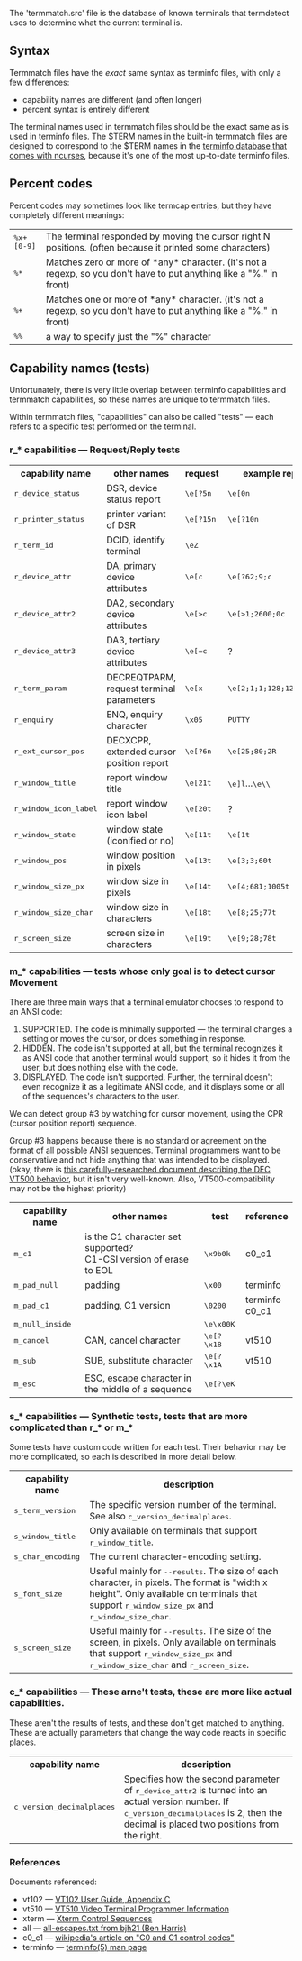 The 'termmatch.src' file is the database of known terminals that termdetect uses to determine what the current terminal is.

## Syntax

Termmatch files have the *exact* same syntax as terminfo files, with only a few differences:

* capability names are different  (and often longer)
* percent syntax is entirely different

The terminal names used in termmatch files should be the exact same as is used in terminfo files.  The $TERM names in the built-in termmatch files are designed to correspond to the $TERM names in the [terminfo database that comes with ncurses](http://invisible-island.net/ncurses/ncurses.faq.html#which_terminfo), because it's one of the most up-to-date terminfo files.

## Percent codes

Percent codes may sometimes look like termcap entries, but they have completely different meanings:

<table>

<tr><td><tt>%x+[0-9]
    <td>The terminal responded by moving the cursor right N positions. (often because it printed some characters)

<tr><td><tt>%*
    <td>Matches zero or more of *any* character.   (it's not a regexp, so you don't have to put anything like a "%." in front)

<tr><td><tt>%+
    <td>Matches one or more of *any* character.  (it's not a regexp, so you don't have to put anything like a "%." in front)

<tr><td><tt>%%
    <td>a way to specify just the "%" character

</table>

## Capability names (tests)

Unfortunately, there is very little overlap between terminfo capabilities and termmatch capabilities, so these names are unique to termmatch files.

Within termmatch files, "capabilities" can also be called "tests" — each refers to a specific test performed on the terminal.

### r_* capabilities — Request/Reply tests

<table>

<tr><th>capability name
    <th>other names
    <th>request
    <th>example reply
    <th>reference

<tr><td><tt>r_device_status
    <td>DSR, device status report
    <td><tt>\e[?5n
    <td><tt>\e[0n
    <td>

<tr><td><tt>r_printer_status
    <td>printer variant of DSR
    <td><tt>\e[?15n
    <td><tt>\e[?10n
    <td>

<tr><td><tt>r_term_id
    <td>DCID, identify terminal
    <td><tt>\eZ
    <td>
    <td>vt510

<tr><td><tt>r_device_attr
    <td>DA, primary device attributes
    <td><tt>\e[c
    <td><tt>\e[?62;9;c
    <td>xterm

<tr><td><tt>r_device_attr2
    <td>DA2, secondary device attributes
    <td><tt>\e[>c
    <td><tt>\e[>1;2600;0c
    <td>xterm

<tr><td><tt>r_device_attr3
    <td>DA3, tertiary device attributes
    <td><tt>\e[=c
    <td>?
    <td>vt510

<tr><td><tt>r_term_param
    <td>DECREQTPARM, request terminal parameters
    <td><tt>\e[x
    <td><tt>\e[2;1;1;128;128;1;0x
    <td>

<tr><td><tt>r_enquiry
    <td>ENQ, enquiry character
    <td><tt>\x05
    <td><tt>PUTTY
    <td>c0_c1

<tr><td><tt>r_ext_cursor_pos
    <td>DECXCPR, extended cursor position report
    <td><tt>\e[?6n
    <td><tt>\e[25;80;2R
    <td>vt510

<tr><td><tt>r_window_title
    <td>report window title
    <td><tt>\e[21t
    <td><tt>\e]l</tt>...<tt>\e\\
    <td>xterm

<tr><td><tt>r_window_icon_label
    <td>report window icon label
    <td><tt>\e[20t
    <td>?
    <td>xterm

<tr><td><tt>r_window_state
    <td>window state (iconified or no)
    <td><tt>\e[11t
    <td><tt>\e[1t
    <td>xterm

<tr><td><tt>r_window_pos
    <td>window position in pixels
    <td><tt>\e[13t
    <td><tt>\e[3;3;60t
    <td>xterm

<tr><td><tt>r_window_size_px
    <td>window size in pixels
    <td><tt>\e[14t
    <td><tt>\e[4;681;1005t
    <td>xterm

<tr><td><tt>r_window_size_char
    <td>window size in characters
    <td><tt>\e[18t
    <td><tt>\e[8;25;77t
    <td>xterm

<tr><td><tt>r_screen_size
    <td>screen size in characters
    <td><tt>\e[19t
    <td><tt>\e[9;28;78t
    <td>xterm

</table>

### m_* capabilities — tests whose only goal is to detect cursor Movement

There are three main ways that a terminal emulator chooses to respond to an ANSI code:

1. SUPPORTED.  The code is minimally supported — the terminal changes a setting or moves the cursor, or does something in response.
2. HIDDEN.  The code isn't supported at all, but the terminal recognizes it as ANSI code that another terminal would support, so it hides it from the user, but does nothing else with the code.
3. DISPLAYED.  The code isn't supported.  Further, the terminal doesn't even recognize it as a legitimate ANSI code, and it displays some or all of the sequences's characters to the user.

We can detect group #3 by watching for cursor movement, using the CPR (cursor position report) sequence.

Group #3 happens because there is no standard or agreement on the format of all possible ANSI sequences.  Terminal programmers want to be conservative and not hide anything that was intended to be displayed.  (okay, there is [this carefully-researched document describing the DEC VT500 behavior](http://www.vt100.net/emu/dec_ansi_parser), but it isn't very well-known.  Also, VT500-compatibility may not be the highest priority)

<table>

<tr><th>capability name
    <th>other names
    <th>test
    <th>reference

<tr><td><tt>m_c1
    <td>is the C1 character set supported?<br>C1-CSI version of erase to EOL
    <td><tt>\x9b0k
    <td>c0_c1

<tr><td><tt>m_pad_null
    <td>padding
    <td><tt>\x00
    <td>terminfo

<tr><td><tt>m_pad_c1
    <td>padding, C1 version
    <td><tt>\0200
    <td>terminfo<br>c0_c1

<tr><td><tt>m_null_inside
    <td>
    <td><tt>\e\x00K
    <td>

<tr><td><tt>m_cancel
    <td>CAN, cancel character
    <td><tt>\e[?\x18
    <td>vt510

<tr><td><tt>m_sub
    <td>SUB, substitute character
    <td><tt>\e[?\x1A
    <td>vt510

<tr><td><tt>m_esc
    <td>ESC, escape character in the middle of a sequence
    <td><tt>\e[?\eK
    <td>

</table>

### s\_\* capabilities — Synthetic tests, tests that are more complicated than r\_\* or m\_\*

Some tests have custom code written for each test.  Their behavior may be more complicated, so each is described in more detail below.

<table>
<tr><th>capability name
    <th>description

<tr><td><tt>s_term_version
    <td>The specific version number of the terminal.  See also <tt>c_version_decimalplaces</tt>.

<tr><td><tt>s_window_title
    <td>Only available on terminals that support <tt>r_window_title</tt>.

<tr><td><tt>s_char_encoding
    <td>The current character-encoding setting.

<tr><td><tt>s_font_size
    <td>Useful mainly for <tt>--results</tt>.  The size of each character, in pixels.  The format is "width x height".  Only available on terminals that support <tt>r_window_size_px</tt> and <tt>r_window_size_char</tt>.

<tr><td><tt>s_screen_size
    <td>Useful mainly for <tt>--results</tt>.  The size of the screen, in pixels.  Only available on terminals that support <tt>r_window_size_px</tt> and <tt>r_window_size_char</tt> and <tt>r_screen_size</tt>.

</table>

### c_* capabilities — These arne't tests, these are more like actual capabilities.

These aren't the results of tests, and these don't get matched to anything. These are actually parameters that change the way code reacts in specific places.

<table>
<tr><th>capability name
    <th>description

<tr><td><tt>c_version_decimalplaces
    <td>Specifies how the second parameter of <tt>r_device_attr2</tt> is turned into an actual version number.  If <tt>c_version_decimalplaces</tt> is 2, then the decimal is placed two positions from the right.

</table>

### References

Documents referenced:

* vt102 — [VT102 User Guide, Appendix C](http://vt100.net/docs/vt102-ug/appendixc.html)
* vt510 — [VT510 Video Terminal Programmer Information](http://www.vt100.net/docs/vt510-rm/chapter4#S4.6)
* xterm — [Xterm Control Sequences](http://www.xfree86.org/current/ctlseqs.html)
* all — [all-escapes.txt from bjh21 (Ben Harris)](http://bjh21.me.uk/all-escapes/all-escapes.txt)
* c0_c1 — [wikipedia's article on "C0 and C1 control codes"](http://en.wikipedia.org/wiki/C0_and_C1_control_codes#C0_.28ASCII_and_derivatives.29)
* terminfo — [terminfo(5) man page](http://invisible-island.net/ncurses/man/terminfo.5.html)

